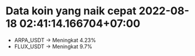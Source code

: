 # Data koin yang naik cepat 2022-08-18 02:41:14.166704+07:00

* ARPA_USDT -> Meningkat 4.23%
* FLUX_USDT -> Meningkat 9.7%
